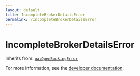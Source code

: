 ```yaml
---
layout: default
title: IncompleteBrokerDetailsError
permalink: /IncompleteBrokerDetailsError
---
```


# IncompleteBrokerDetailsError


Inherits from: [`oa:OpenBookingError`](https://openactive.io/OpenBookingError)

For more information, see the [developer documentation](https://developer.openactive.io/data-model/types/).